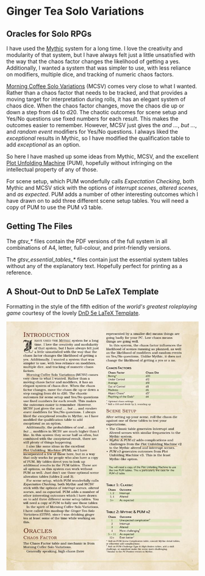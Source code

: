 # Ginger Tea Solo Variations

## Oracles for Solo RPGs

I have used the [Mythic](https://www.wordmillgames.com/mythic-gme.html) system
for a long time. I love the creativity and modularity of that system, but I have
always felt just a little unsatisfied with the way that the chaos factor changes
the likelihood of getting a yes. Additionally, I wanted a system that was
simpler to use, with less reliance on modifiers, multiple dice, and tracking of
numeric chaos factors.

[Morning Coffee Solo
Variations](https://aleaiactandaest.blogspot.com/p/downloads.html) (MCSV) comes
very close to what I wanted. Rather than a chaos factor that needs to be
tracked, and that provides a moving target for interpretation during rolls, it
has an elegant system of chaos dice. When the chaos factor changes, move the
chaos die up or down a step from d4 to d20. The chaotic outcomes for scene setup
and Yes/No questions use fixed numbers for each result. This makes the outcomes
easier to remember. However, MCSV just gives the *and ...*, *but ...*,
and *random event* modifiers for Yes/No questions. I always liked the
*exceptional* results in Mythic, so I have modified the qualification table to
add *exceptional* as an option.

So here I have mashed up some ideas from Mythic, MCSV, and the excellent [Plot
Unfolding Machine](https://jeansenvaars.itch.io/plot-unfolding-machine) (PUM),
hopefully without infringing on the intellectual property of any of those.

For scene setup, which PUM wonderfully calls *Expectation Checking*, both Mythic
and MCSV stick with the options of *interrupt scenes*, *altered scenes*, and *as
expected*. PUM adds a number of other interesting outcomes which I have drawn on
to add three different scene setup tables. You will need a copy of PUM to use
the PUM v3 table.

## Getting The Files

The *gtsv_\** files contain the PDF versions of the full system in all combinations
of A4, letter, full-colour, and print-friendly versions.

The *gtsv_essential_tables_\** files contain just the essential system tables without
any of the explanatory text. Hopefully perfect for printing as a reference.

## A Shout-Out to DnD 5e LaTeX Template

Formatting in the style of the fifth edition of the *world's greatest
roleplaying game* courtesy of the lovely [DnD 5e LaTeX
Template](https://github.com/rpgtex/DND-5e-LaTeX-Template).

![Preview image of the first page from the PDF](./preview.jpg)

